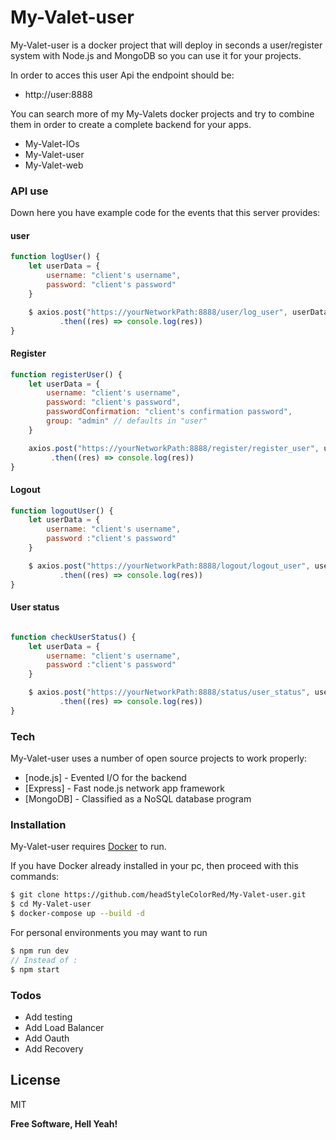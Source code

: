 # My-Valet-user


My-Valet-user is a docker project that will deploy in seconds a user/register system with Node.js and MongoDB so you can use it for your projects.

In order to acces this user Api the endpoint should be:
- http://user:8888

You can search more of my My-Valets docker projects and try to combine them in order to create a complete backend for your apps.
  - My-Valet-IOs
  - My-Valet-user
  - My-Valet-web

### API use

Down here you have example code for the events that this server provides:

#### user

```js
function logUser() { 
	let userData = {
		username: "client's username",
		password: "client's password"
	}

	$ axios.post("https://yourNetworkPath:8888/user/log_user", userData)
	   	   .then((res) => console.log(res))
}
```

#### Register

```js
function registerUser() {
	let userData = {
		username: "client's username",
		password: "client's password",
		passwordConfirmation: "client's confirmation password",
		group: "admin" // defaults in "user"
	}

	axios.post("https://yourNetworkPath:8888/register/register_user", userData)
	     .then((res) => console.log(res))
}
```

#### Logout
```js
function logoutUser() {
	let userData = {
		username: "client's username",
		password :"client's password"
	}

	$ axios.post("https://yourNetworkPath:8888/logout/logout_user", userData)
		   .then((res) => console.log(res))
}
```

#### User status

```js

function checkUserStatus() {
	let userData = {
		username: "client's username",
		password :"client's password"
	}

	$ axios.post("https://yourNetworkPath:8888/status/user_status", userData)
		   .then((res) => console.log(res))
}

```

### Tech

My-Valet-user uses a number of open source projects to work properly:

* [node.js] - Evented I/O for the backend
* [Express] - Fast node.js network app framework 
* [MongoDB] - Classified as a NoSQL database program

### Installation

My-Valet-user requires [Docker](https://www.docker.com/) to run.

If you have Docker already installed in your pc, then proceed with this commands:

```sh
$ git clone https://github.com/headStyleColorRed/My-Valet-user.git
$ cd My-Valet-user
$ docker-compose up --build -d
```

For personal environments you may want to run

```js
$ npm run dev
// Instead of :
$ npm start
```

### Todos

 - Add testing
 - Add Load Balancer
 - Add Oauth
 - Add Recovery

License
----

MIT


**Free Software, Hell Yeah!**